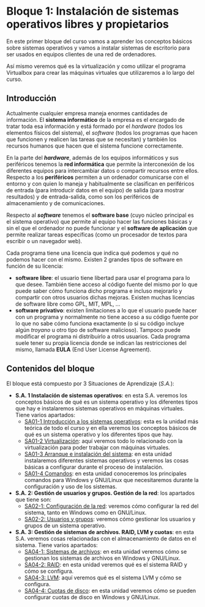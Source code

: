 # Bloque 1: Instalación de sistemas operativos libres y propietarios
En este primer bloque del curso vamos a aprender los conceptos básicos sobre sistemas operativos y vamos a instalar sistemas de escritorio para ser usados en equipos clientes de una red de ordenadores.

Así mismo veremos qué es la virtualización y como utilizar el programa Virtualbox para crear las máquinas virtuales que utilizaremos a lo largo del curso.

## Introducción
Actualmente cualquier empresa maneja enormes cantidades de información. El **sistema informático** de la empresa es el encargado de tratar toda esa información y está formado por el _hardware_ (todos los elementos físicos del sistema), el _software_ (todos los programas que hacen que funcionen y realicen las tareas que se necesitan) y también los recursos humanos que hacen que el sistema funcione correctamente.

En la parte del **_hardware_**, además de los equipos informáticos y sus periféricos tenemos la **red informática** que permite la interconexión de los diferentes equipos para intercambiar datos o compartir recursos entre ellos. Respecto a los **periféricos** permiten a un ordenador comunicarse con el entorno y con quien lo maneja y habitualmente se clasifican en periféricos de entrada (para introducir datos en el equipo) de salida (para mostrar resultados) y de entrada-salida, como son los periféricos de almacenamiento y de comunicaciones.

Respecto al **_software_** tenemos el **software base** (cuyo núcleo principal es el sistema operativo) que permite al equipo hacer las funciones básicas y sin el que el ordenador no puede funcionar y el **software de aplicación** que permite realizar tareas específicas (como un procesador de textos para escribir o un navegador web).

Cada programa tiene una licencia que indica qué podemos y qué no podemos hacer con el mismo. Existen 2 grandes tipos de software en función de su licencia:
- **software libre**: el usuario tiene libertad para usar el programa para lo que desee. También tiene acceso al código fuente del mismo por lo que puede saber cómo funciona dicho programa e incluso mejorarlo y compartir con otros usuarios dichas mejoras. Existen muchas licencias de software libre como GPL, MIT, MPL, ...
- **software privativo**: existen limitaciones a lo que el usuario puede hacer con un programa y normalmente no tiene acceso a su código fuente por lo que no sabe cómo funciona exactamente (o si su código incluye algún _troyano_ u otro tipo de software malicioso). Tampoco puede modificar el programa ni distribuirlo a otros usuarios. Cada programa suele tener su propia licencia donde se indican las restricciones del mismo, llamada **EULA** (End User License Agreement). 

## Contenidos del bloque
El bloque está compuesto por 3 Situaciones de Aprendizaje (_S.A._):
- **S.A. 1 Instalación de sistemas operativos**: en esta S.A. veremos los conceptos básicos de qué es un sistema operativo y los diferentes tipos que hay e instalaremos sistemas operativos en máquinas virtuales. Tiene varios apartados:
  - [SA01-1 Introducción a los sistemas operativos](SA01-1): esta es la unidad más teórica de todo el curso y en ella veremos los conceptos básicos de qué es un sistema operativo y los diferentes tipos que hay.
  - [SA01-2 Virtualización](../../../altres/virtualitzacio/): aquí veremos todo lo relacionado con la virtualización para poder trabajar con máquinas virtuales.
  - [SA01-3 Arranque e instalación del sistema](SA01-3-instal): en esta unidad instalaremos diferentes sistemas operativos y veremos las cosas básicas a configurar durante el proceso de instalación.
  - [SA01-4 Comandos](SA01-4-comandos): en esta unidad conoceremos los principales comandos para Windows y GNU/Linux que necesitaremos durante la configuración y uso de los sistemas.
- **S.A. 2: Gestión de usuarios y grupos. Gestión de la red**: los apartados que tiene son:
  - [SA02-1: Configuración de la red](SA02-1-red): veremos cómo configurar la red del sistema, tanto en Windows como en GNU/Linux. 
  - [SA02-2: Usuarios y grupos](SA02-2-users): veremos cómo gestionar los usuarios y grupos de un sistema operativo.
- **S.A. 3: Gestión de sistemas de archivos. RAID, LVM y cuotas**: en esta S.A. veremos cosas relacionadas con el almacenamiento de datos en el sistema. Tiene varios apartados:
  - [SA04-1: Sistemas de archivos](../SA04): en esta unidad veremos cómo se gestionan los sistemas de archivos en Windows y GNU/Linux.
  - [SA04-2: RAID](SA04-2-raid): en esta unidad veremos qué es el sistema RAID y cómo se configura.
  - [SA04-3: LVM](../../../altres/sistemes-operatius/lvm/): aquí veremos qué es el sistema LVM y cómo se configura.
  - [SA04-4: Cuotas de disco](SA04-4-cuotas): en esta unidad veremos cómo se pueden configurar cuotas de disco en Windows y GNU/Linux.